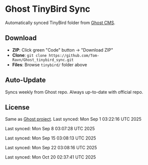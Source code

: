 # Ghost TinyBird Sync

Automatically synced TinyBird folder from [Ghost CMS](https://github.com/TryGhost/Ghost/tree/main/ghost/core/core/server/data/tinybird).

## Download

- **ZIP**: Click green "Code" button → "Download ZIP"
- **Clone**: `git clone https://github.com/Tom-Ravn/Ghost_tinybird_sync.git`
- **Files**: Browse `tinybird/` folder above

## Auto-Update

Syncs weekly from Ghost repo. Always up-to-date with official repo.

## License

Same as [Ghost project](https://github.com/TryGhost/Ghost/blob/main/LICENSE).
Last synced: Mon Sep  1 03:22:16 UTC 2025

Last synced: Mon Sep  8 03:07:28 UTC 2025

Last synced: Mon Sep 15 03:08:13 UTC 2025

Last synced: Mon Sep 22 03:08:16 UTC 2025

Last synced: Mon Oct 20 02:37:41 UTC 2025
